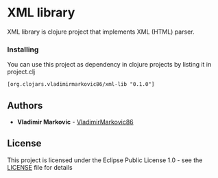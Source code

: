 # XML library

XML library is clojure project that implements XML (HTML) parser.

### Installing

You can use this project as dependency in clojure projects by listing it in project.clj

```
[org.clojars.vladimirmarkovic86/xml-lib "0.1.0"]
```

## Authors

* **Vladimir Markovic** - [VladimirMarkovic86](https://github.com/VladimirMarkovic86)

## License

This project is licensed under the Eclipse Public License 1.0 - see the [LICENSE](LICENSE) file for details

